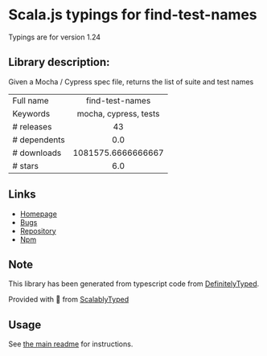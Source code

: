 
# Scala.js typings for find-test-names

Typings are for version 1.24

## Library description:
Given a Mocha / Cypress spec file, returns the list of suite and test names

|                    |                 |
| ------------------ | :-------------: |
| Full name          | find-test-names |
| Keywords           | mocha, cypress, tests |
| # releases         | 43 |
| # dependents       | 0.0 |
| # downloads        | 1081575.6666666667 |
| # stars            | 6.0 |

## Links
- [Homepage](https://github.com/bahmutov/find-test-names#readme)
- [Bugs](https://github.com/bahmutov/find-test-names/issues)
- [Repository](https://github.com/bahmutov/find-test-names)
- [Npm](https://www.npmjs.com/package/find-test-names)
    


## Note
This library has been generated from typescript code from [DefinitelyTyped](https://definitelytyped.org).

Provided with :purple_heart: from [ScalablyTyped](https://github.com/oyvindberg/ScalablyTyped)

## Usage
See [the main readme](../../readme.md) for instructions.


